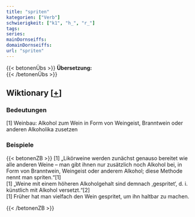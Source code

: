 ```yaml
---
title: "spriten"
kategorien: ["Verb"]
schwierigkeit: ["k1", "h_", "r_"]
tags:
series:
mainDornseiffs:
domainDornseiffs:
url: "spriten"
---
```


{{< betonenÜbs >}}
**Übersetzung:**  
{{< /betonenÜbs >}}

## Wiktionary [[+](https://de.wiktionary.org/wiki/spriten)]

### Bedeutungen
[1] Weinbau: Alkohol zum Wein in Form von Weingeist, Branntwein oder anderen Alkoholika zusetzen  

### Beispiele
{{< betonenZB >}}
[1] „Likörweine werden zunächst genauso bereitet wie alle anderen Weine – man gibt ihnen nur zusätzlich noch Alkohol bei, in Form von Branntwein, Weingeist oder anderem Alkohol; diese Methode nennt man spriten.“[1]  
[1] „Weine mit einem höheren Alkoholgehalt sind demnach ‚gespritet‘, d. i. künstlich mit Alkohol versetzt.“[2]  
[1] Früher hat man vielfach den Wein gespritet, um ihn haltbar zu machen.  

{{< /betonenZB >}}

